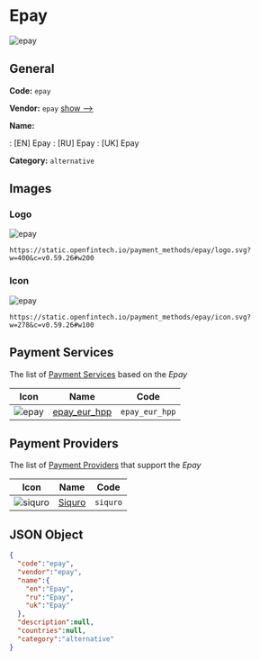 
# Epay 
![epay](https://static.openfintech.io/payment_methods/epay/logo.svg?w=400&c=v0.59.26#w200)  

## General 
**Code:** `epay` 
 
**Vendor:** `epay` [show -->](/vendors/epay/) 
 
**Name:** 
 
:	[EN] Epay 
:	[RU] Epay 
:	[UK] Epay 
 
**Category:** `alternative` 
 

## Images 

### Logo 
![epay](https://static.openfintech.io/payment_methods/epay/logo.svg?w=400&c=v0.59.26#w200)  

```
https://static.openfintech.io/payment_methods/epay/logo.svg?w=400&c=v0.59.26#w200
```  

### Icon 
![epay](https://static.openfintech.io/payment_methods/epay/icon.svg?w=278&c=v0.59.26#w100)  

```
https://static.openfintech.io/payment_methods/epay/icon.svg?w=278&c=v0.59.26#w100
```  

## Payment Services 
 
The list of [Payment Services](/payment-services/) based on the _Epay_ 

|Icon|Name|Code| 
|:---:|:---:|:---:| 
|![epay](https://static.openfintech.io/payment_methods/epay/icon.svg?w=278&c=v0.59.26#w100) |[epay_eur_hpp](/payment-services/epay_eur_hpp/)|`epay_eur_hpp`| 
 

## Payment Providers 
 
The list of [Payment Providers](/payment-providers/) that support the _Epay_ 

|Icon|Name|Code| 
|:---:|:---:|:---:| 
|![siquro](https://static.openfintech.io/payment_providers/siquro/icon.png?w=278&c=v0.59.26#w100) |[Siquro](/payment-providers/siquro/)|`siquro`| 
 

## JSON Object 

```json
{
  "code":"epay",
  "vendor":"epay",
  "name":{
    "en":"Epay",
    "ru":"Epay",
    "uk":"Epay"
  },
  "description":null,
  "countries":null,
  "category":"alternative"
}
```  
